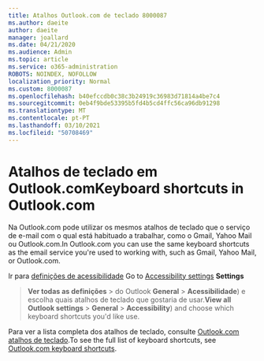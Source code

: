 ```yaml
---
title: Atalhos Outlook.com de teclado 8000087
ms.author: daeite
author: daeite
manager: joallard
ms.date: 04/21/2020
ms.audience: Admin
ms.topic: article
ms.service: o365-administration
ROBOTS: NOINDEX, NOFOLLOW
localization_priority: Normal
ms.custom: 8000087
ms.openlocfilehash: b40efccdb0c38c3b24919c36983d71814a4be7c4
ms.sourcegitcommit: 0eb4f9bde53395b5fd4b5cd4ffc56ca96db91298
ms.translationtype: MT
ms.contentlocale: pt-PT
ms.lasthandoff: 03/10/2021
ms.locfileid: "50708469"
---
```

# <a name="keyboard-shortcuts-in-outlookcom"></a><span data-ttu-id="88a98-102">Atalhos de teclado em Outlook.com</span><span class="sxs-lookup"><span data-stu-id="88a98-102">Keyboard shortcuts in Outlook.com</span></span>

<span data-ttu-id="88a98-103">Na Outlook.com pode utilizar os mesmos atalhos de teclado que o serviço de e-mail com o qual está habituado a trabalhar, como o Gmail, Yahoo Mail ou Outlook.com.</span><span class="sxs-lookup"><span data-stu-id="88a98-103">In Outlook.com you can use the same keyboard shortcuts as the email service you're used to working with, such as Gmail, Yahoo Mail, or Outlook.com.</span></span>

<span data-ttu-id="88a98-104">Ir para [definições de acessibilidade](https://go.microsoft.com/fwlink/?linkid=2080840) </span><span class="sxs-lookup"><span data-stu-id="88a98-104">Go to [Accessibility settings](https://go.microsoft.com/fwlink/?linkid=2080840) **Settings**</span></span> 
 > <span data-ttu-id="88a98-105">**Ver todas as definições**  >  do Outlook **General**  >  **Acessibilidade**) e escolha quais atalhos de teclado que gostaria de usar.</span><span class="sxs-lookup"><span data-stu-id="88a98-105">**View all Outlook settings** > **General** > **Accessibility**) and choose which keyboard shortcuts you'd like use.</span></span>

<span data-ttu-id="88a98-106">Para ver a lista completa dos atalhos de teclado, consulte [Outlook.com atalhos de teclado](https://support.microsoft.com/topic/keyboard-shortcuts-for-outlook-3cdeb221-7ae5-4c1d-8c1d-9e63216c1efd).</span><span class="sxs-lookup"><span data-stu-id="88a98-106">To see the full list of keyboard shortcuts, see [Outlook.com keyboard shortcuts](https://support.microsoft.com/topic/keyboard-shortcuts-for-outlook-3cdeb221-7ae5-4c1d-8c1d-9e63216c1efd).</span></span>